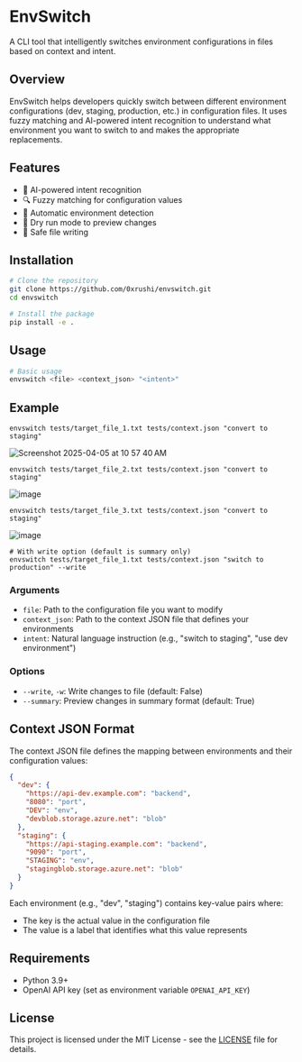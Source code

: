 # EnvSwitch

A CLI tool that intelligently switches environment configurations in files based on context and intent.

## Overview

EnvSwitch helps developers quickly switch between different environment configurations (dev, staging, production, etc.) in configuration files. It uses fuzzy matching and AI-powered intent recognition to understand what environment you want to switch to and makes the appropriate replacements.

## Features

- 🧠 AI-powered intent recognition
- 🔍 Fuzzy matching for configuration values
- 🔄 Automatic environment detection
- 🧪 Dry run mode to preview changes
- 💾 Safe file writing

## Installation

```bash
# Clone the repository
git clone https://github.com/0xrushi/envswitch.git
cd envswitch

# Install the package
pip install -e .
```

## Usage

```bash
# Basic usage
envswitch <file> <context_json> "<intent>"
```

## Example
`envswitch tests/target_file_1.txt tests/context.json "convert to staging"`

![Screenshot 2025-04-05 at 10 57 40 AM](https://github.com/user-attachments/assets/51493b8a-8d38-4a4c-891e-1410c62aa470)

`envswitch tests/target_file_2.txt tests/context.json "convert to staging"`

![image](https://github.com/user-attachments/assets/d54d00f6-4356-4a07-9d76-46676f120ed7)


`envswitch tests/target_file_3.txt tests/context.json "convert to staging"`

![image](https://github.com/user-attachments/assets/b2e0c156-3d13-408a-a93e-21da65bdf3b0)


```
# With write option (default is summary only)
envswitch tests/target_file_1.txt tests/context.json "switch to production" --write
```

### Arguments

- `file`: Path to the configuration file you want to modify
- `context_json`: Path to the context JSON file that defines your environments
- `intent`: Natural language instruction (e.g., "switch to staging", "use dev environment")

### Options

- `--write`, `-w`: Write changes to file (default: False)
- `--summary`: Preview changes in summary format (default: True)

## Context JSON Format

The context JSON file defines the mapping between environments and their configuration values:

```json
{
  "dev": {
    "https://api-dev.example.com": "backend",
    "8080": "port",
    "DEV": "env",
    "devblob.storage.azure.net": "blob"
  },
  "staging": {
    "https://api-staging.example.com": "backend",
    "9090": "port",
    "STAGING": "env",
    "stagingblob.storage.azure.net": "blob"
  }
}
```

Each environment (e.g., "dev", "staging") contains key-value pairs where:
- The key is the actual value in the configuration file
- The value is a label that identifies what this value represents

## Requirements

- Python 3.9+
- OpenAI API key (set as environment variable `OPENAI_API_KEY`)

## License

This project is licensed under the MIT License - see the [LICENSE](LICENSE) file for details.

